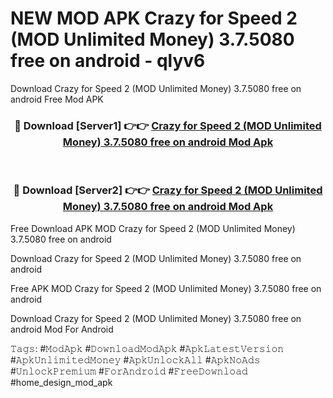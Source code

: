 # NEW MOD APK Crazy for Speed 2 (MOD Unlimited Money) 3.7.5080 free on android - qlyv6
Download Crazy for Speed 2 (MOD Unlimited Money) 3.7.5080 free on android Free Mod APK

<div align="center">
<h3>🔴 Download [Server1] 👉👉 <a href="https://apk-comot.site?title=Crazy_for_Speed_2_(MOD_Unlimited_Money)_3.7.5080_free_on_android">Crazy for Speed 2 (MOD Unlimited Money) 3.7.5080 free on android Mod Apk</a></h3><br>

<h3>🔴 Download [Server2] 👉👉 <a href="https://apk-comot.site?title=Crazy_for_Speed_2_(MOD_Unlimited_Money)_3.7.5080_free_on_android">Crazy for Speed 2 (MOD Unlimited Money) 3.7.5080 free on android Mod Apk</a></h3>
</div>


Free Download APK MOD Crazy for Speed 2 (MOD Unlimited Money) 3.7.5080 free on android

Download Crazy for Speed 2 (MOD Unlimited Money) 3.7.5080 free on android 

Free APK MOD Crazy for Speed 2 (MOD Unlimited Money) 3.7.5080 free on android 

Download Crazy for Speed 2 (MOD Unlimited Money) 3.7.5080 free on android Mod For Android

𝚃𝚊𝚐𝚜: #𝙼𝚘𝚍𝙰𝚙𝚔 #𝙳𝚘𝚠𝚗𝚕𝚘𝚊𝚍𝙼𝚘𝚍𝙰𝚙𝚔 #𝙰𝚙𝚔𝙻𝚊𝚝𝚎𝚜𝚝𝚅𝚎𝚛𝚜𝚒𝚘𝚗 #𝙰𝚙𝚔𝚄𝚗𝚕𝚒𝚖𝚒𝚝𝚎𝚍𝙼𝚘𝚗𝚎𝚢 #𝙰𝚙𝚔𝚄𝚗𝚕𝚘𝚌𝚔𝙰𝚕𝚕 #𝙰𝚙𝚔𝙽𝚘𝙰𝚍𝚜 #𝚄𝚗𝚕𝚘𝚌𝚔𝙿𝚛𝚎𝚖𝚒𝚞𝚖 #𝙵𝚘𝚛𝙰𝚗𝚍𝚛𝚘𝚒𝚍 #𝙵𝚛𝚎𝚎𝙳𝚘𝚠𝚗𝚕𝚘𝚊𝚍 #home_design_mod_apk